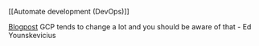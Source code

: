 [[Automate development (DevOps)]]

[Blogpost](https://steve-yegge.medium.com/dear-google-cloud-your-deprecation-policy-is-killing-you-ee7525dc05dc) GCP tends to change a lot and you should be aware of that - Ed Younskevicius